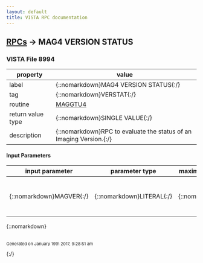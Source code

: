 ```yaml
---
layout: default
title: VISTA RPC documentation
---
```




## [RPCs](TableOfContent.md) &#8594; MAG4 VERSION STATUS 



### VISTA File 8994 


 property | value 
--- | --- 
 label | {::nomarkdown}MAG4 VERSION STATUS{:/}
 tag | {::nomarkdown}VERSTAT{:/}
 routine | [MAGGTU4](http://code.osehra.org/dox/Routine_MAGGTU4_source.html)
 return value type | {::nomarkdown}SINGLE VALUE{:/}
 description | {::nomarkdown}RPC to evaluate the status of an Imaging Version.{:/}

#### Input Parameters

| input parameter | parameter type | maximum data length | required | description | 
| --- | --- | --- | --- | --- | 
| {::nomarkdown}MAGVER{:/} | {::nomarkdown}LITERAL{:/} | {::nomarkdown}100{:/} | {::nomarkdown}true{:/} | {::nomarkdown}The Imaging Version to be checked.  In the format   MAG*3.0*59   or   3.0.59{:/} | 

{::nomarkdown} <br/><br/><p style="font-size: 11px">Generated on January 19th 2017, 9:28:51 am</p>{:/}
